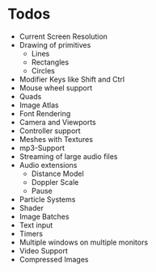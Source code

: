# Todos

- Current Screen Resolution
- Drawing of primitives
  - Lines
  - Rectangles
  - Circles
- Modifier Keys like Shift and Ctrl
- Mouse wheel support
- Quads
- Image Atlas
- Font Rendering
- Camera and Viewports
- Controller support
- Meshes with Textures
- mp3-Support
- Streaming of large audio files
- Audio extensions
  - Distance Model
  - Doppler Scale
  - Pause
- Particle Systems
- Shader
- Image Batches
- Text input
- Timers
- Multiple windows on multiple monitors
- Video Support
- Compressed Images
